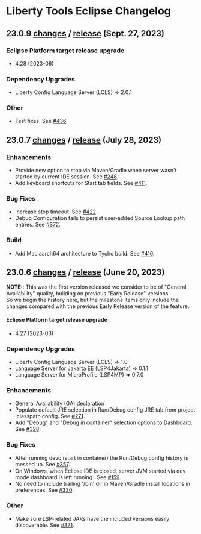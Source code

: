 # Liberty Tools Eclipse Changelog

## 23.0.9 [changes](https://github.com/OpenLiberty/liberty-tools-eclipse/milestone/4?closed=1) / [release](https://github.com/OpenLiberty/liberty-tools-eclipse/releases/tag/liberty-tools-23.0.9.202309271814) (Sept. 27, 2023)

### Eclipse Platform target release upgrade
 * 4.28 (2023-06)

### Dependency Upgrades
 * Liberty Config Language Server (LCLS) => 2.0.1

### Other
 * Test fixes. See [#436](https://github.com/OpenLiberty/liberty-tools-eclipse/pull/436)

## 23.0.7 [changes](https://github.com/OpenLiberty/liberty-tools-eclipse/compare/liberty-tools-23.0.6.202306142047...liberty-tools-23.0.7.202307281406) / [release](https://github.com/OpenLiberty/liberty-tools-eclipse/releases/tag/liberty-tools-23.0.7.202307281406) (July 28, 2023)

### Enhancements
 * Provide new option to stop via Maven/Gradle when server wasn't started by current IDE session. See [#248](https://github.com/OpenLiberty/liberty-tools-eclipse/issues/248).
 * Add keyboard shortcuts for Start tab fields. See [#411](https://github.com/OpenLiberty/liberty-tools-eclipse/issues/411).

### Bug Fixes
 * Increase stop timeout. See [#422](https://github.com/OpenLiberty/liberty-tools-eclipse/issues/422).
 * Debug Configuration fails to persist user-added Source Lookup path entries. See [#372](https://github.com/OpenLiberty/liberty-tools-eclipse/issues/372).

### Build
 * Add Mac aarch64 architecture to Tycho build.  See [#416](https://github.com/OpenLiberty/liberty-tools-eclipse/issues/416).


## 23.0.6 [changes](https://github.com/OpenLiberty/liberty-tools-eclipse/milestone/3?closed=1) / [release](https://github.com/OpenLiberty/liberty-tools-eclipse/releases/tag/liberty-tools-23.0.6.202306142047) (June 20, 2023)

**NOTE:**:  This was the first version released we consider to be of "General Availability" quality, building on previous "Early Release" versions.  
So we begin the history here, but the milestone items only include the changes compared with the previous Early Release version of the feature.

#### Eclipse Platform target release upgrade
 * 4.27 (2023-03)

### Dependency Upgrades
 * Liberty Config Language Server (LCLS) => 1.0
 * Language Server for Jakarta EE (LSP4Jakarta) => 0.1.1
 * Language Server for MicroProfile (LSP4MP) => 0.7.0

### Enhancements
 * General Availability (GA) declaration
 * Populate default JRE selection in Run/Debug config JRE tab from project .classpath config. See [#271](https://github.com/OpenLiberty/liberty-tools-eclipse/issues/271).
 * Add "Debug" and "Debug in container" selection options to Dashboard. See [#328](https://github.com/OpenLiberty/liberty-tools-eclipse/issues/328).

### Bug Fixes
 * After running devc (start in container) the Run/Debug config history is messed up. See [#357](https://github.com/OpenLiberty/liberty-tools-eclipse/issues/357).
 * On Windows, when Eclipse IDE is closed, server JVM started via dev mode dashboard is left running . See [#159](https://github.com/OpenLiberty/liberty-tools-eclipse/issues/159).
 * No need to include trailing '/bin' dir in Maven/Gradle install locations in preferences. See [#330](https://github.com/OpenLiberty/liberty-tools-eclipse/issues/330).

### Other
 * Make sure LSP-related JARs have the included versions easily discoverable.  See [#371](https://github.com/OpenLiberty/liberty-tools-eclipse/issues/371).

